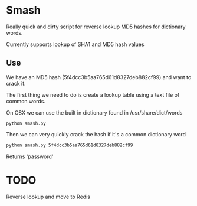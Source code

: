 # Smash

Really quick and dirty script for reverse lookup MD5 hashes for dictionary words. 

Currently supports lookup of SHA1 and MD5 hash values

## Use

We have an MD5 hash (5f4dcc3b5aa765d61d8327deb882cf99) and want to crack it.

The first thing we need to do is create a lookup table using a text file of common words. 

On OSX we can use the built in dictionary found in /usr/share/dict/words

```
python smash.py
```

Then we can very quickly crack the hash if it's a common dictionary word

```bash
python smash.py 5f4dcc3b5aa765d61d8327deb882cf99
```

Returns 'password'

# TODO 

Reverse lookup and move to Redis